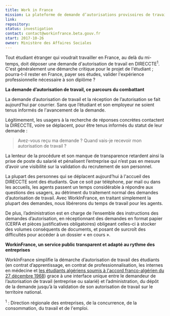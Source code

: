 ```yaml
---
title: Work in France
mission: La plateforme de demande d’autorisations provisoires de travail.
link: 
repository:
status: investigation
contact: contact@workinfrance.beta.gouv.fr
start: 2017-10-26
owner: Ministère des Affaires Sociales
---
```

 
Tout étudiant étranger qui voudrait travailler en France, au delà du mi-temps, doit déposer une demande d'autorisation de travail en DIRECCTE<sup>1</sup>. C'est généralement une démarche critique pour le projet de l'étudiant ; pourra-t-il rester en France, payer ses études, valider l'expérience professionnelle nécessaire à son diplôme ?   

**La demande d’autorisation de travail, ce parcours du combattant**

La demande d’autorisation de travail et la réception de l’autorisation se fait aujourd’hui par courrier. Sans que l’étudiant et son employeur ne soient tenus informés de l'avancement de la demande.

Légitimement, les usagers à la recherche de réponses concrètes contactent la DIRECCTE, voire se déplacent, pour être tenus informés du statut de leur demande : 

> Avez-vous reçu ma demande ?
> Quand vais-je recevoir mon autorisation de travail ?

La lenteur de la procédure et son manque de transparence retardent ainsi la prise de poste du salarié et pénalisent l’entreprise qui n’est pas en mesure d’avoir une visibilité sur la validation du recrutement de son personnel. 

La plupart des personnes qui se déplacent aujourd’hui à l'accueil des DIRECCTE sont des étudiants. Que ce soit par téléphone, par mail ou dans les accueils, les agents passent un temps considérable à répondre aux questions des usagers, au détriment du traitement normal des demandes d’autorisation de travail. Avec WorkInFrance, en traitant simplement la plupart des demandes, nous libérerons du temps de travail pour les agents. 

De plus, l’administration est en charge de l’ensemble des instructions des demandes d’autorisation, en réceptionnant des demandes en format papier (CERFA et pièces justificatives obligatoires) obligeant celles-ci à stocker des volumes conséquents de documents, et posant de surcroît des difficultés pour accéder à un dossier « en cours ».

**WorkinFrance, un service public transparent et adapté au rythme des entreprises**

WorkInFrance simplifie la démarche d’autorisation de travail des étudiants (en contrat d’apprentissage, en contrat de professionnalisation, les internes en médecine et [les étudiants algériens soumis à l'accord franco-algérien du 27 décembre 1968](https://duckduckgo.com/?q=%C3%A9tudiants+alg%C3%A9riens&t=ffab&ia=web)) grace à une interface unique entre le demandeur de l’autorisation de travail (entreprise ou salarié) et l’administration, du dépôt de la demande jusqu’à la validation de son autorisation de travail sur le territoire national.


<sup>1</sup> : Direction régionale des entreprises, de la concurrence, de la consommation, du travail et de l'emploi.
